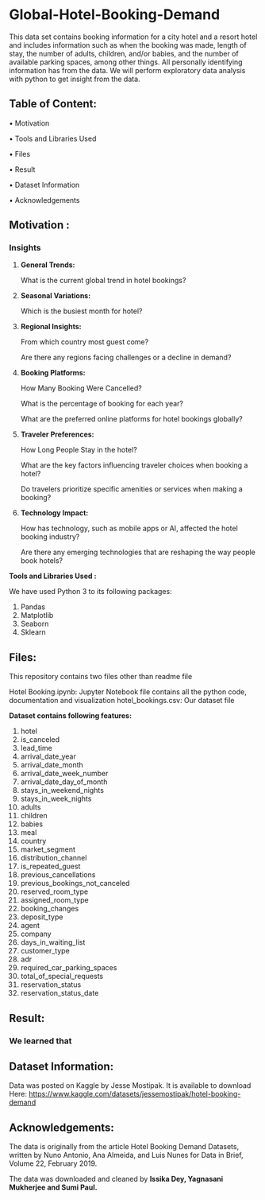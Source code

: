 # **Global-Hotel-Booking-Demand**
This data set contains booking information for a city hotel and a resort hotel and includes information such as when the booking was made, length of stay, the number of adults, children, and/or babies, and the number of available parking spaces, among other things. All personally identifying information has from the data.
We will perform exploratory data analysis with python to get insight from the data.

## **Table of Content:**


•	Motivation

•	Tools and Libraries Used

•	Files

•	Result

•	Dataset Information

•	Acknowledgements

## **Motivation :**

### **Insights**

1. **General Trends:**

    What is the current global trend in hotel bookings?

2. **Seasonal Variations:**

    Which is the busiest month for hotel?

3. **Regional Insights:**

    From which country most guest come?

    Are there any regions facing challenges or a decline in demand?

4. **Booking Platforms:**

    How Many Booking Were Cancelled?
   
    What is the percentage of booking for each year?
   
    What are the preferred online platforms for hotel bookings globally?

6. **Traveler Preferences:**

    How Long People Stay in the hotel?

    What are the key factors influencing traveler choices when booking a hotel?

    Do travelers prioritize specific amenities or services when making a booking?

7. **Technology Impact:**

    How has technology, such as mobile apps or AI, affected the hotel booking industry?

    Are there any emerging technologies that are reshaping the way people book hotels?

**Tools and Libraries Used :**

We have used Python 3 to its following packages:

1.	Pandas
2.	Matplotlib
3.	Seaborn
4.	Sklearn

## **Files:**

This repository contains two files other than readme file

Hotel Booking.ipynb: Jupyter Notebook file contains all the python code, documentation and visualization
hotel_bookings.csv: Our dataset file

**Dataset contains following features:**

1. hotel
2. is_canceled
3. lead_time
4. arrival_date_year
5. arrival_date_month
6. arrival_date_week_number
7. arrival_date_day_of_month
8. stays_in_weekend_nights
9. stays_in_week_nights
10. adults
11. children
12. babies
13. meal
14. country
15. market_segment
16. distribution_channel
17. is_repeated_guest
18. previous_cancellations
19. previous_bookings_not_canceled
20. reserved_room_type
21. assigned_room_type
22. booking_changes
23. deposit_type
24. agent
25. company
26. days_in_waiting_list
27. customer_type
28. adr
29. required_car_parking_spaces
30. total_of_special_requests
31. reservation_status
32. reservation_status_date

## **Result:**

### We learned that

## **Dataset Information:**

Data was posted on Kaggle by Jesse Mostipak. It is available to download Here: https://www.kaggle.com/datasets/jessemostipak/hotel-booking-demand

## **Acknowledgements:**

The data is originally from the article Hotel Booking Demand Datasets, written by Nuno Antonio, Ana Almeida, and Luis Nunes for Data in Brief, Volume 22, February 2019.

The data was downloaded and cleaned by **Issika Dey, Yagnasani Mukherjee and Sumi Paul.**
